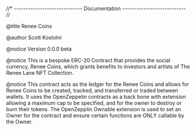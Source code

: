 //\* ----------------------------- Documentation --------------------------- //

@title Renee Coins

@author Scott Kostolni

@notice Version 0.0.0 beta

@notice This is a bespoke ERC-20 Contract that provides the social currency,
Renee Coins, which grants benefits to investors and artists of The Renee Lane
NFT Collection.

@notice This contract acts as the ledger for the Renee Coins and allows for
Renee Coins to be created, tracked, and transferred or traded between wallets.
It uses the OpenZeppelin contracts as a back bone with extension allowing a
maximum cap to be specified, and for the owner to destroy or burn their tokens.
The OpenZepplin Ownable extension is used to set an Owner for the contract and
ensure certain functions are ONLY callable by the Owner.
